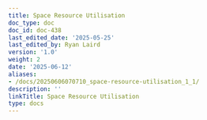 ```yaml
---
title: Space Resource Utilisation
doc_type: doc
doc_id: doc-438
last_edited_date: '2025-05-25'
last_edited_by: Ryan Laird
version: '1.0'
weight: 2
date: '2025-06-12'
aliases:
- /docs/20250606070710_space-resource-utilisation_1_1/
description: ''
linkTitle: Space Resource Utilisation
type: docs
---
```


